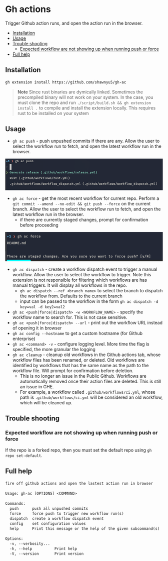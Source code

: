 # Gh actions

Trigger Github action runs, and open the action run in the browser.

<!-- vim-markdown-toc GFM -->

- [Installation](#installation)
- [Usage](#usage)
- [Trouble shooting](#trouble-shooting)
  - [Expected workflow are not showing up when running push or force](#expected-workflow-are-not-showing-up-when-running-push-or-force)
- [Full help](#full-help)

<!-- vim-markdown-toc -->

## Installation

```bash
gh extension install https://github.com/shawnyu5/gh-ac
```

> **Note** Since rust binaries are dymically linked. Sometimes the precompiled binary will not work on your system. In the case, you must clone the repo and run `./script/build.sh && gh extension install .` to compile and install the extension locally. This requires rust to be installed on your system

## Usage

- `gh ac push` - push unpushed commits if there are any. Allow the user to select the workflow run to fetch, and open the latest workflow run in the browser.

![gh_ac_push](img/gh_ac_push.png)

- `gh ac force` - get the most recent workflow for current repo. Perform a `git commit --amend --no-edit && git push --force` on the current branch. Allow the user to select the workflow run to fetch, and open the latest workflow run in the browser.
  - if there are currently staged changes, prompt for confirmation before proceeding

![gh_ac_force](img/gh_ac_force.png)

- `gh ac dispatch` - create a workflow dispatch event to trigger a manual workflow. Allow the user to select the workflow to trigger. Note this extension is not responsible for filtering which workflows are has manual triggers. It will display all workflows in the repo.
  - `gh ac dispatch --ref <branch_name>` to select the branch to dispatch the workflow from. Defaults to the current branch
  - input can be passed to the workflow in the form `gh ac dispatch -d key=val -d key2=val2`
- `gh ac <push|force|dispatch> -w <WORKFLOW_NAME>` - specify the workflow name to search for. This is not case sensitive.
- `gh ac <push|force|dispatch> --url` - print out the workflow URL instead of opening it in browser
- `gh ac config --hostname` to get a custom hostname (for Github enterprise)
- `gh ac <command> -v` - configure logging level. More time the flag is specified, the more granular the logging
- `gh ac cleanup` - cleanup old workflows in the Github actions tab, whose workflow files has been renamed, or deleted. Old workflows are identified by workflows that has the same name as the path to the workflow file. Will prompt for confirmation before deletion.
  - This is no longer an issue in the Public Github. Workflows are automatically removed once their action files are deleted. This is still an issue in GHE.
  - For example, a workflow called `.github/workflows/ci.yml`, whose path is `.github/workflows/ci.yml` will be considered an old workflow, which will be cleaned up.

## Trouble shooting

### Expected workflow are not showing up when running push or force

If the repo is a forked repo, then you must set the default repo using `gh repo set-default`.

## Full help

```
fire off github actions and open the lastest action run in browser

Usage: gh-ac [OPTIONS] <COMMAND>

Commands:
  push      push all unpushed commits
  force     force push to trigger new workflow run(s)
  dispatch  create a workflow dispatch event
  config    set configuration values
  help      Print this message or the help of the given subcommand(s)

Options:
  -v, --verbosity...
  -h, --help          Print help
  -V, --version       Print version
```
